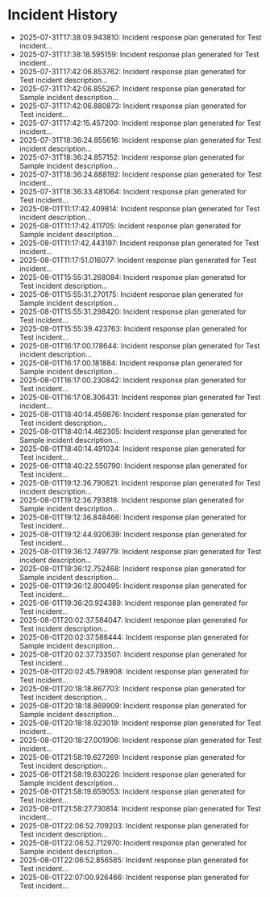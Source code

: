 # Incident History

- 2025-07-31T17:38:09.943810: Incident response plan generated for Test incident...
- 2025-07-31T17:38:18.595159: Incident response plan generated for Test incident...
- 2025-07-31T17:42:06.853762: Incident response plan generated for Test incident description...
- 2025-07-31T17:42:06.855267: Incident response plan generated for Sample incident description...
- 2025-07-31T17:42:06.880873: Incident response plan generated for Test incident...
- 2025-07-31T17:42:15.457200: Incident response plan generated for Test incident...
- 2025-07-31T18:36:24.855616: Incident response plan generated for Test incident description...
- 2025-07-31T18:36:24.857152: Incident response plan generated for Sample incident description...
- 2025-07-31T18:36:24.888192: Incident response plan generated for Test incident...
- 2025-07-31T18:36:33.481064: Incident response plan generated for Test incident...
- 2025-08-01T11:17:42.409814: Incident response plan generated for Test incident description...
- 2025-08-01T11:17:42.411705: Incident response plan generated for Sample incident description...
- 2025-08-01T11:17:42.443197: Incident response plan generated for Test incident...
- 2025-08-01T11:17:51.016077: Incident response plan generated for Test incident...
- 2025-08-01T15:55:31.268084: Incident response plan generated for Test incident description...
- 2025-08-01T15:55:31.270175: Incident response plan generated for Sample incident description...
- 2025-08-01T15:55:31.298420: Incident response plan generated for Test incident...
- 2025-08-01T15:55:39.423763: Incident response plan generated for Test incident...
- 2025-08-01T16:17:00.178644: Incident response plan generated for Test incident description...
- 2025-08-01T16:17:00.181884: Incident response plan generated for Sample incident description...
- 2025-08-01T16:17:00.230842: Incident response plan generated for Test incident...
- 2025-08-01T16:17:08.306431: Incident response plan generated for Test incident...
- 2025-08-01T18:40:14.459876: Incident response plan generated for Test incident description...
- 2025-08-01T18:40:14.462305: Incident response plan generated for Sample incident description...
- 2025-08-01T18:40:14.491034: Incident response plan generated for Test incident...
- 2025-08-01T18:40:22.550790: Incident response plan generated for Test incident...
- 2025-08-01T19:12:36.790821: Incident response plan generated for Test incident description...
- 2025-08-01T19:12:36.793818: Incident response plan generated for Sample incident description...
- 2025-08-01T19:12:36.848466: Incident response plan generated for Test incident...
- 2025-08-01T19:12:44.920639: Incident response plan generated for Test incident...
- 2025-08-01T19:36:12.749779: Incident response plan generated for Test incident description...
- 2025-08-01T19:36:12.752468: Incident response plan generated for Sample incident description...
- 2025-08-01T19:36:12.800495: Incident response plan generated for Test incident...
- 2025-08-01T19:36:20.924389: Incident response plan generated for Test incident...
- 2025-08-01T20:02:37.584047: Incident response plan generated for Test incident description...
- 2025-08-01T20:02:37.588444: Incident response plan generated for Sample incident description...
- 2025-08-01T20:02:37.733507: Incident response plan generated for Test incident...
- 2025-08-01T20:02:45.798908: Incident response plan generated for Test incident...
- 2025-08-01T20:18:18.867703: Incident response plan generated for Test incident description...
- 2025-08-01T20:18:18.869909: Incident response plan generated for Sample incident description...
- 2025-08-01T20:18:18.923019: Incident response plan generated for Test incident...
- 2025-08-01T20:18:27.001906: Incident response plan generated for Test incident...
- 2025-08-01T21:58:19.627269: Incident response plan generated for Test incident description...
- 2025-08-01T21:58:19.630226: Incident response plan generated for Sample incident description...
- 2025-08-01T21:58:19.659053: Incident response plan generated for Test incident...
- 2025-08-01T21:58:27.730814: Incident response plan generated for Test incident...
- 2025-08-01T22:06:52.709203: Incident response plan generated for Test incident description...
- 2025-08-01T22:06:52.712970: Incident response plan generated for Sample incident description...
- 2025-08-01T22:06:52.856585: Incident response plan generated for Test incident...
- 2025-08-01T22:07:00.926466: Incident response plan generated for Test incident...
